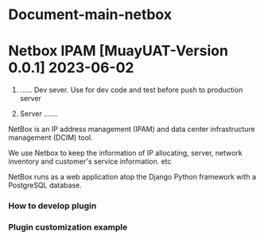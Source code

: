 # Document-main-netbox

# Netbox IPAM [MuayUAT-Version 0.0.1] 2023-06-02



1. ......   Dev sever. Use for dev code and test before push to production server



2. Server
.......

NetBox is an IP address management (IPAM) and data center infrastructure management (DCIM) tool. 

We use Netbox to keep the information of IP allocating, server, network inventory and customer's service information. etc

NetBox runs as a web application atop the Django Python framework with a PostgreSQL database.





### How to develop plugin






### Plugin customization example
